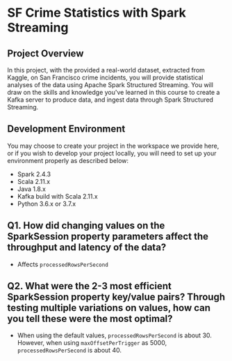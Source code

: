# SF Crime Statistics with Spark Streaming

## Project Overview

In this project, with the provided a real-world dataset, extracted from Kaggle, on San Francisco crime incidents, you will provide statistical analyses of the data using Apache Spark Structured Streaming. You will draw on the skills and knowledge you've learned in this course to create a Kafka server to produce data, and ingest data through Spark Structured Streaming.

## Development Environment

You may choose to create your project in the workspace we provide here, or if you wish to develop your project locally, you will need to set up your environment properly as described below:

  * Spark 2.4.3
  * Scala 2.11.x
  * Java 1.8.x
  * Kafka build with Scala 2.11.x
  * Python 3.6.x or 3.7.x
  
## Q1. How did changing values on the SparkSession property parameters affect the throughput and latency of the data?

* Affects `processedRowsPerSecond`

## Q2. What were the 2-3 most efficient SparkSession property key/value pairs? Through testing multiple variations on values, how can you tell these were the most optimal?

* When using the default values, `processedRowsPerSecond` is about 30.
However, when using `maxOffsetPerTrigger` as 5000, `processedRowsPerSecond` is about 40.
 
